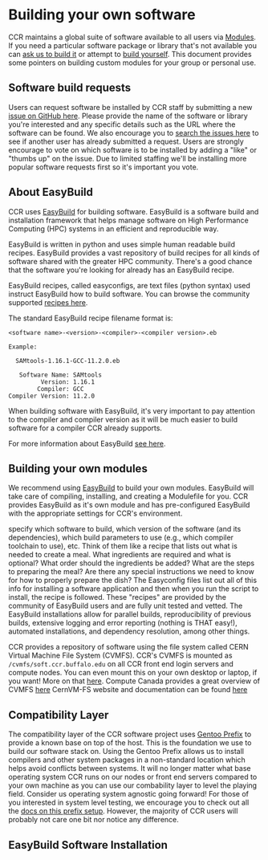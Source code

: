 # Building your own software

CCR maintains a global suite of software available to all users via
[Modules](about.md). If you need a particular software package or library
that's not available you can [ask us to build it](#software-build-requests) or
attempt to [build yourself](#building-your-own-modules).  This document
provides some pointers on building custom modules for your group or personal
use. 

## Software build requests

Users can request software be installed by CCR staff by submitting a new [issue
on GitHub here](https://github.com/ubccr/software-layer/issues/new). Please
provide the name of the software or library you're interested and any specific
details such as the URL where the software can be found. We also encourage you
to [search the issues here](https://github.com/ubccr/software-layer/issues) to
see if another user has already submitted a request. Users are strongly
encourage to vote on which software is to be installed by adding a "like" or
"thumbs up" on the issue. Due to limited staffing we'll be installing more
popular software requests first so it's important you vote.

## About EasyBuild

CCR uses [EasyBuild](https://easybuild.io/) for building software. EasyBuild is
a software build and installation framework that helps manage software on High
Performance Computing (HPC) systems in an efficient and reproducible way.

EasyBuild is written in python and uses simple human readable build recipes.
EasyBuild provides a vast repository of build recipes for all kinds of software
shared with the greater HPC community. There's a good chance that the software
you're looking for already has an EasyBuild recipe.

EasyBuild recipes, called easyconfigs, are text files (python syntax) used
instruct EasyBuild how to build software. You can browse the community
supported [recipes here](https://github.com/easybuilders/easybuild-easyconfigs/tree/develop/easybuild/easyconfigs).

The standard EasyBuild recipe filename format is:

```
<software name>-<version>-<compiler>-<compiler version>.eb

Example:

  SAMtools-1.16.1-GCC-11.2.0.eb

   Software Name: SAMtools
         Version: 1.16.1
        Compiler: GCC
Compiler Version: 11.2.0
```

When building software with EasyBuild, it's very important to pay attention to
the compiler and compiler version as it will be much easier to build software
for a compiler CCR already supports.

For more information about EasyBuild [see here](https://docs.easybuild.io/en/latest/).


## Building your own modules

We recommend using [EasyBuild](#about-easybuild) to build your own modules.
EasyBuild will take care of compiling, installing, and creating a Modulefile
for you. CCR provides EasyBuild as it's own module and has pre-configured
EasyBuild with the appropriate settings for CCR's environment. 



specify which software to build, which version of
the software (and its dependencies), which build parameters to use (e.g., which
compiler toolchain to use), etc.  Think of them like a recipe that lists out
what is needed to create a meal.  What ingredients are required and what is
optional?  What order should the ingredients be added?  What are the steps to
preparing the meal?  Are there any special instructions we need to know for how
to properly prepare the dish?  The Easyconfig files list out all of this info
for installing a software application and then when you run the script to
install, the recipe is followed.  These "recipes" are provided by the community
of EasyBuild users and are fully unit tested and vetted.  The EasyBuild
installations allow for parallel builds, reproducibility of previous builds,
extensive logging and error reporting (nothing is THAT easy!), automated
installations, and dependency resolution, among other things.


CCR provides a repository of software using the file system called CERN Virtual
Machine File System (CVMFS).  CCR's CVMFS is mounted as
`/cvmfs/soft.ccr.buffalo.edu` on all CCR front end login servers and compute
nodes. You can even mount this on your own desktop or laptop, if you want! More
on that [here](). Compute Canada provides a great overview of CVMFS
[here](https://docs.alliancecan.ca/wiki/CVMFS) CernVM-FS website and
documentation can be found [here](https://cernvm.cern.ch/fs/)

## Compatibility Layer

The compatibility layer of the CCR software project uses [Gentoo
Prefix](https://wiki.gentoo.org/wiki/Project:Prefix) to provide a known base on
top of the host.  This is the foundation we use to build our software stack on.
Using the Gentoo Prefix allows us to install compilers and other system
packages in a non-standard location which helps avoid conflicts between
systems.  It will no longer matter what base operating system CCR runs on our
nodes or front end servers compared to your own machine as you can use our
combability layer to level the playing field.  Consider us operating system
agnostic going forward!  For those of you interested in system level testing,
we encourage you to check out all the [docs on this prefix
setup](https://wiki.gentoo.org/wiki/Project:Prefix).  However, the majority of
CCR users will probably not care one bit nor notice any difference.

## EasyBuild Software Installation

